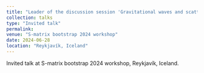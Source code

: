 ```yaml
---
title: "Leader of the discussion session 'Gravitational waves and scattering amplitudes'"
collection: talks
type: "Invited talk"
permalink: 
venue: "S-matrix bootstrap 2024 workshop"
date: 2024-06-28
location: "Reykjavík, Iceland"
---
```

Invited talk at S-matrix bootstrap 2024 workshop, Reykjavík, Iceland.